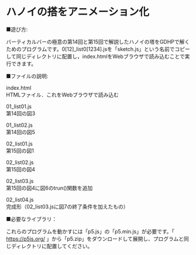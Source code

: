 # ハノイの搭をアニメーション化
■遊び方:

バーティカルバーの極意の第14回と第15回で解説したハノイの塔をGDHPで解くためのプログラムです。0[12]_list0[1234].jsを「sketch.js」という名前でコピーして同じディレクトリに配置し，index.htmlをWebブラウザで読み込むことで実行できます。

■ファイルの説明:

index.html  
  HTMLファイル．これをWebブラウザで読み込む

01_list01.js  
  第14回の図3

01_list02.js  
  第14回の図5

02_list01.js  
  第15回の図1

02_list02.js  
  第15回の図4

02_list03.js  
  第15回の図4に図6のtrun()関数を追加

02_list04.js  
  完成形（02_list03.jsに図7の終了条件を加えたもの）


■必要なライブラリ：

これらのプログラムを動かすには「p5.js」の「p5.min.js」が必要です。「 https://p5js.org/ 」から「p5.zip」をダウンロードして展開し、プログラムと同じディレクトリに配置してください。
